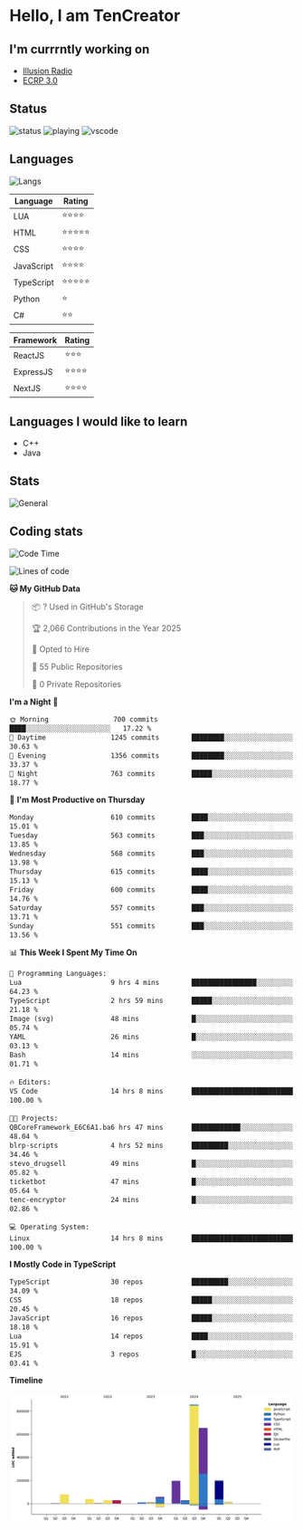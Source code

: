 # Hello, I am TenCreator

## I'm currrntly working on
- [Illusion Radio](https://illusionradio.co.uk/)
- [ECRP 3.0](http://github.com/Emerald-Coast-Roleplay/)

## Status
![status](https://api.statusbadges.me/badge/status/518334475038359555?simple=true&style=for-the-badge)
![playing](https://api.statusbadges.me/badge/playing/518334475038359555?style=for-the-badge)
![vscode](https://api.statusbadges.me/badge/vscode/518334475038359555?style=for-the-badge)

## Languages
![Langs](https://github-readme-stats.vercel.app/api/top-langs/?username=tencreator&layout=compact&theme=radical)


|Language|Rating|
|--------|------|
|LUA|⭐️⭐️⭐️⭐️|
|HTML|⭐️⭐️⭐️⭐️⭐️|
|CSS|⭐️⭐️⭐️⭐️|
|JavaScript|⭐️⭐️⭐️⭐️|
|TypeScript|⭐️⭐️⭐️⭐️⭐️|
|Python|⭐️|
|C#|⭐️⭐️ |

|Framework|Rating|
|--------|------|
|ReactJS|⭐️⭐️⭐|
|ExpressJS|⭐️⭐️⭐️⭐️|
|NextJS|⭐️⭐️⭐⭐️|

## Languages I would like to learn
- C++
- Java

## Stats
![General](https://github-readme-stats.vercel.app/api?username=tencreator&show_icons=true&theme=radical)

## Coding stats

<!--START_SECTION:waka-->
![Code Time](http://img.shields.io/badge/Code%20Time-534%20hrs%2017%20mins-blue)

![Lines of code](https://img.shields.io/badge/From%20Hello%20World%20I%27ve%20Written-2.2%20million%20lines%20of%20code-blue)

**🐱 My GitHub Data** 

> 📦 ? Used in GitHub's Storage 
 > 
> 🏆 2,066 Contributions in the Year 2025
 > 
> 💼 Opted to Hire
 > 
> 📜 55 Public Repositories 
 > 
> 🔑 0 Private Repositories 
 > 
**I'm a Night 🦉** 

```text
🌞 Morning                700 commits         ████░░░░░░░░░░░░░░░░░░░░░   17.22 % 
🌆 Daytime                1245 commits        ████████░░░░░░░░░░░░░░░░░   30.63 % 
🌃 Evening                1356 commits        ████████░░░░░░░░░░░░░░░░░   33.37 % 
🌙 Night                  763 commits         █████░░░░░░░░░░░░░░░░░░░░   18.77 % 
```
📅 **I'm Most Productive on Thursday** 

```text
Monday                   610 commits         ████░░░░░░░░░░░░░░░░░░░░░   15.01 % 
Tuesday                  563 commits         ███░░░░░░░░░░░░░░░░░░░░░░   13.85 % 
Wednesday                568 commits         ███░░░░░░░░░░░░░░░░░░░░░░   13.98 % 
Thursday                 615 commits         ████░░░░░░░░░░░░░░░░░░░░░   15.13 % 
Friday                   600 commits         ████░░░░░░░░░░░░░░░░░░░░░   14.76 % 
Saturday                 557 commits         ███░░░░░░░░░░░░░░░░░░░░░░   13.71 % 
Sunday                   551 commits         ███░░░░░░░░░░░░░░░░░░░░░░   13.56 % 
```


📊 **This Week I Spent My Time On** 

```text
💬 Programming Languages: 
Lua                      9 hrs 4 mins        ████████████████░░░░░░░░░   64.23 % 
TypeScript               2 hrs 59 mins       █████░░░░░░░░░░░░░░░░░░░░   21.18 % 
Image (svg)              48 mins             █░░░░░░░░░░░░░░░░░░░░░░░░   05.74 % 
YAML                     26 mins             █░░░░░░░░░░░░░░░░░░░░░░░░   03.13 % 
Bash                     14 mins             ░░░░░░░░░░░░░░░░░░░░░░░░░   01.71 % 

🔥 Editors: 
VS Code                  14 hrs 8 mins       █████████████████████████   100.00 % 

🐱‍💻 Projects: 
QBCoreFramework_E6C6A1.ba6 hrs 47 mins       ████████████░░░░░░░░░░░░░   48.04 % 
blrp-scripts             4 hrs 52 mins       █████████░░░░░░░░░░░░░░░░   34.46 % 
stevo_drugsell           49 mins             █░░░░░░░░░░░░░░░░░░░░░░░░   05.82 % 
ticketbot                47 mins             █░░░░░░░░░░░░░░░░░░░░░░░░   05.64 % 
tenc-encryptor           24 mins             █░░░░░░░░░░░░░░░░░░░░░░░░   02.86 % 

💻 Operating System: 
Linux                    14 hrs 8 mins       █████████████████████████   100.00 % 
```

**I Mostly Code in TypeScript** 

```text
TypeScript               30 repos            █████████░░░░░░░░░░░░░░░░   34.09 % 
CSS                      18 repos            █████░░░░░░░░░░░░░░░░░░░░   20.45 % 
JavaScript               16 repos            █████░░░░░░░░░░░░░░░░░░░░   18.18 % 
Lua                      14 repos            ████░░░░░░░░░░░░░░░░░░░░░   15.91 % 
EJS                      3 repos             █░░░░░░░░░░░░░░░░░░░░░░░░   03.41 % 
```



**Timeline**

![Lines of Code chart](https://raw.githubusercontent.com/tencreator/tencreator/main/assets/bar_graph.png)


<!--END_SECTION:waka-->
